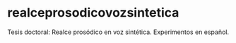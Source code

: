 # realceprosodicovozsintetica
Tesis doctoral: Realce prosódico en voz sintética. Experimentos en español.
